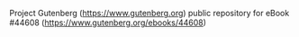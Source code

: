 Project Gutenberg (https://www.gutenberg.org) public repository for eBook #44608 (https://www.gutenberg.org/ebooks/44608)
